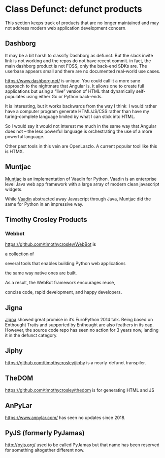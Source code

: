 # Class Defunct: defunct products
This section keeps track of products that are no longer maintained and may not address modern web application development concern.

## Dashborg
It may be a bit harsh to classify Dashborg as defunct. But the slack invite link is not working and the repos do not have recent commit. in fact, the main dashborg product is not FOSS, only the back-end SDKs are. The userbase appears small and there are no documented real-world use cases.

https://www.dashborg.net/ is unique. You could call it a more sane approach to the nightmare that Angular is. It allows one to create full applications but using a “live” version of HTML that dynamically self-populates using either Go or Python back-ends.

It is interesting, but it works backwards from the way I think: I would rather have a computer program generate HTML/JS/CSS rather than have my turing-complete language limited by what I can stick into HTML.

So I would say it would not interest me much in the same way that Angular does not – the less powerful language is orchestrating the use of a more powerful language.

Other past tools in this vein are OpenLaszlo. A current popular tool like this is HTMX.

## Muntjac
[Muntjac](https://github.com/rwl/muntjac) is an implementation of Vaadin for Python. Vaadin is an enterprise level Java web app framework with a large array of modern clean javascript widgets.

While [Vaadin](https://vaadin.com) abstracted away Javascript through Java, Muntjac did the same for Python in an impressive way.

## Timothy Crosley Products
### Webbot
https://github.com/timothycrosley/WebBot is

a collection of

several tools that enables building Python web applications

the same way native ones are built.

As a result, the WebBot framework encourages reuse,

concise code, rapid development, and happy developers.

## Jigna
[Jigna](https://github.com/enthought/jigna) showed great promise in it’s EuroPython 2014 talk. Being based on Enthought Traits and supported by Enthought are also feathers in its cap. However, the source code repo has seen no action for 3 years now, landing it in the defunct category.

## Jiphy
https://github.com/timothycrosley/jiphy is a nearly-defunct transpiler.

## TheDOM
https://github.com/timothycrosley/thedom is for generating HTML and JS

## AnPyLar
https://www.anpylar.com/ has seen no updates since 2018.

## PyJS (formerly PyJamas)
http://pyjs.org/ used to be called PyJamas but that name has been reserved for something altogether different now.
